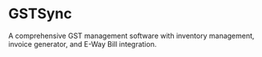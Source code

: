 # GSTSync
A comprehensive GST management software with inventory management, invoice generator, and E-Way Bill integration.
